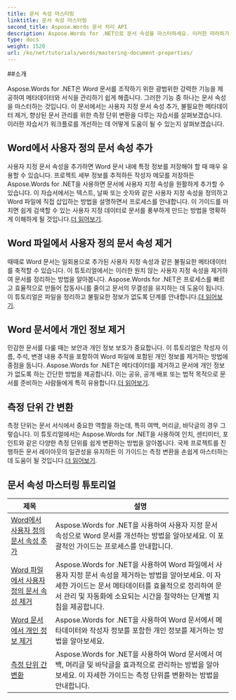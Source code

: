 ```yaml
---
title: 문서 속성 마스터링
linktitle: 문서 속성 마스터링
second_title: Aspose.Words 문서 처리 API
description: Aspose.Words for .NET으로 문서 속성을 마스터하세요. 이러한 따라하기 쉬운 튜토리얼로 Word 문서에서 측정 단위를 추가, 제거 및 변환하는 방법을 알아보세요.
type: docs
weight: 1520
url: /ko/net/tutorials/words/mastering-document-properties/
---
```

##소개  

Aspose.Words for .NET은 Word 문서를 조작하기 위한 광범위한 강력한 기능을 제공하여 메타데이터와 서식을 관리하기 쉽게 해줍니다. 그러한 기능 중 하나는 문서 속성을 마스터하는 것입니다. 이 문서에서는 사용자 지정 문서 속성 추가, 불필요한 메타데이터 제거, 향상된 문서 관리를 위한 측정 단위 변환을 다루는 자습서를 살펴보겠습니다. 이러한 자습서가 워크플로를 개선하는 데 어떻게 도움이 될 수 있는지 살펴보겠습니다.

## Word에서 사용자 정의 문서 속성 추가  

사용자 지정 문서 속성을 추가하면 Word 문서 내에 특정 정보를 저장해야 할 때 매우 유용할 수 있습니다. 프로젝트 세부 정보를 추적하든 작성자 메모를 저장하든 Aspose.Words for .NET을 사용하면 문서에 사용자 지정 속성을 원활하게 추가할 수 있습니다. 이 자습서에서는 텍스트, 날짜 또는 숫자와 같은 사용자 지정 속성을 정의하고 Word 파일에 직접 삽입하는 방법을 설명하면서 프로세스를 안내합니다. 이 가이드를 마치면 쉽게 검색할 수 있는 사용자 지정 데이터로 문서를 풍부하게 만드는 방법을 명확하게 이해하게 될 것입니다.[더 읽어보기](./adding-custom-document-properties-in-word/).

## Word 파일에서 사용자 정의 문서 속성 제거  

때때로 Word 문서는 일회용으로 추가된 사용자 지정 속성과 같은 불필요한 메타데이터를 축적할 수 있습니다. 이 튜토리얼에서는 이러한 원치 않는 사용자 지정 속성을 제거하여 문서를 정리하는 방법을 알아봅니다. Aspose.Words for .NET은 프로세스를 빠르고 효율적으로 만들어 잡동사니를 줄이고 문서의 무결성을 유지하는 데 도움이 됩니다. 이 튜토리얼은 파일을 정리하고 불필요한 정보가 없도록 단계를 안내합니다.[더 읽어보기](./remove-custom-document-properties-in-word-files/).

## Word 문서에서 개인 정보 제거  

 민감한 문서를 다룰 때는 보안과 개인 정보 보호가 중요합니다. 이 튜토리얼은 작성자 이름, 주석, 변경 내용 추적을 포함하여 Word 파일에 포함된 개인 정보를 제거하는 방법에 중점을 둡니다. Aspose.Words for .NET은 메타데이터를 제거하고 문서에 개인 정보가 없도록 하는 간단한 방법을 제공합니다. 이는 공유, 공개 배포 또는 법적 목적으로 문서를 준비하는 사람들에게 특히 유용합니다.[더 읽어보기](./remove-personal-information-word-document/).

## 측정 단위 간 변환  

 측정 단위는 문서 서식에서 중요한 역할을 하는데, 특히 여백, 머리글, 바닥글의 경우 그렇습니다. 이 튜토리얼에서는 Aspose.Words for .NET을 사용하여 인치, 센티미터, 포인트와 같은 다양한 측정 단위를 쉽게 변환하는 방법을 알아봅니다. 국제 프로젝트를 진행하든 문서 레이아웃의 일관성을 유지하든 이 가이드는 측정 변환을 손쉽게 마스터하는 데 도움이 될 것입니다.[더 읽어보기](./converting-between-measurement-units/).

 ## 문서 속성 마스터링 튜토리얼
| 제목 | 설명 |
| --- | --- |
| [Word에서 사용자 정의 문서 속성 추가](./adding-custom-document-properties-in-word/) | Aspose.Words for .NET을 사용하여 사용자 지정 문서 속성으로 Word 문서를 개선하는 방법을 알아보세요. 이 포괄적인 가이드는 프로세스를 안내합니다. |
| [Word 파일에서 사용자 정의 문서 속성 제거](./remove-custom-document-properties-in-word-files/) | Aspose.Words for .NET을 사용하여 Word 파일에서 사용자 지정 문서 속성을 제거하는 방법을 알아보세요. 이 자세한 가이드는 문서 메타데이터를 효율적으로 정리하여 문서 관리 및 자동화에 소요되는 시간을 절약하는 단계별 지침을 제공합니다. |
| [Word 문서에서 개인 정보 제거](./remove-personal-information-word-document/) | Aspose.Words for .NET을 사용하여 Word 문서에서 메타데이터와 작성자 정보를 포함한 개인 정보를 제거하는 방법을 알아보세요. |
| [측정 단위 간 변환](./converting-between-measurement-units/) | Aspose.Words for .NET을 사용하여 Word 문서에서 여백, 머리글 및 바닥글을 효과적으로 관리하는 방법을 알아보세요. 이 자세한 가이드는 측정 단위를 변환하는 방법을 안내합니다. |
